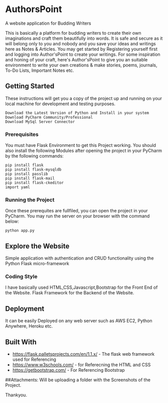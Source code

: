# AuthorsPoint
A website application for Budding Writers

This is basically a platform for budding writers to create their own imaginations and craft them beautifully into words.
It is safe and secure as it will belong only to you and nobody and you save your ideas and writings here as Notes & Articles.
You may get started by Registering yourself first and logging into Author'sPoint to create your writings.
For some inspiration and honing of your craft, here's Author'sPoint to give you an suitable environment to write your own creations &
make stories, poems, journals, To-Do Lists, Important Notes etc.


## Getting Started

These instructions will get you a copy of the project up and running on your local machine for development and testing purposes.
```
Download the Latest Version of Python and Install in your system
Download PyCharm Community/Professional
Download MySql Server Connector
```

### Prerequisites

You must have Flask Environment to get this Project working.
You should also install the following Modules after opening the project in your PyCharm by the following commands:

```
pip install flask
pip install flask-mysqldb
pip install passlib
pip install flask-mail
pip install flask-ckeditor
import yaml

```

### Running the Project

Once these prerequites are fullfiled, you can open the project in your PyCharm.
You may run the server on your browser with the command below:

```
python app.py
```

## Explore the Website

Simple application with authentication and CRUD functionality using the Python Flask micro-framework

### Coding Style

I have basically used HTML,CSS,Javascript,Bootstrap for the Front End of the Website.
Flask Framework for the Backend of the Website.

## Deployment

It can be easily Deployed on any web server such as AWS EC2, Python Anywhere, Heroku etc.

## Built With

* https://flask.palletsprojects.com/en/1.1.x/ - The flask web framework used for Referencing
* https://www.w3schools.com/ - for Referecning the HTML and CSS
* https://getbootstrap.com/ - For Referencing Bootstrap 

##Attachments:
Will be uploading a folder with the Screenshots of the Project.

Thankyou.
